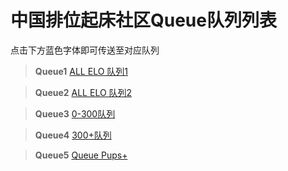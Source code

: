 # 中国排位起床社区Queue队列列表
点击下方蓝色字体即可传送至对应队列

> **Queue1**
[ALL ELO 队列1](https://kook.top/zYaNph)

> **Queue2**
[ALL ELO 队列2](https://kook.top/eFWdAN)

> **Queue3**
[0-300队列](https://kook.top/rBOvkx)

> **Queue4**
[300+队列](https://kook.top/NySsNQ)

> **Queue5**
[Queue Pups+](https://kook.top/rZT7Ct)

